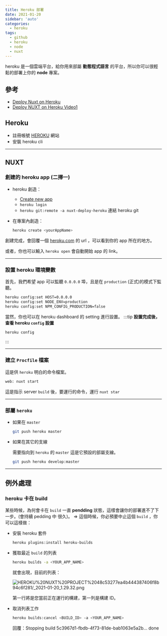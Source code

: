 ```yaml
---
title: Heroku 部署
date: 2021-01-20
sidebar: 'auto'
categories:
  - heroku
tags:
  - github
  - heroku
  - node
  - nuxt
---
```


heroku 是一個雲端平台，給你用來部屬 **動態程式語言** 的平台，所以你可以很輕鬆的部署上你的 **node** 專案。

## 參考

- [Deploy Nuxt on Heroku](https://nuxtjs.org/docs/2.x/deployment/heroku-deployment)
- [Deploy NUXT on Heroku Video1](https://www.youtube.com/watch?v=c4_xPM7zSAY)

## Heroku

- 註冊帳號 [HEROKU](https://dashboard.heroku.com/) 網站
- 安裝 heroku cli

---

## NUXT

### 創建的 **heroku** app (二擇一)

- heroku 創造：

  - [Create new app](https://dashboard.heroku.com/apps)
  - `heroku login`
  - `heroku git:remote -a nuxt-deploy-heroku` 連結 heroku git

- 在專案內創造：

  ```bash
  heroku create <yourAppName>
  ```

創建完成，會回覆一個 [heroku.com](http://heroku.com) 的 url ，可以看到你的 app 所在的地方。

或者，你也可以輸入 `heroku open` 會自動開始 app 的 link。

---

### 設置 heroku 環境變數

首先，我們希望 app 可以監聽 `0.0.0.0` 埠，且是在 `production` (正式)的模式下監聽。

```bash
heroku config:set HOST=0.0.0.0
heroku config:set NODE_ENV=production
heroku config:set NPM_CONFIG_PRODUCTION=false
```

當然，你也可以在 heroku dashboard 的 setting 進行設置。
:::tip
**設置完成後，查看 heroku `config` 設置**

```bash
heroku config
```

:::

---

### 建立 `Procfile` 檔案

這是供 `heroku` 明白的命令檔案。

```bash
web: nuxt start
```

這是指示 server `build` 後，要運行的命令，運行 `nuxt star`

---

### 部屬 `heroku`

- 如果在 `master`

  ```bash
  git push heroku master
  ```

- 如果在其它的支線

  需要指向到 `heroku` 的 `master` 這是它預設的部屬支線。

  ```bash
  git push heroku develop:master
  ```

---

## 例外處理

### heroku 卡在 build

某些時候，為何會卡在 `build` 一直 **pendding** 狀態，這樣會讓你的部署進不了下一步。(會持續 pedding 中 很久)。 ⇒ 這個時候，你必預要中止這個 `build` ，你可以這樣做：

- 安裝 heroku 套件

  ```bash
  heroku plugins:install heroku-builds
  ```

- 獲取最近 `build` 的列表

  ```bash
  heroku builds -a <YOUR_APP_NAME>
  ```

  就會出現，目前的列表：

  ![HEROKU%20NUXT%20PROJECT%2048c53277ea4b444387406f8b94c6f281/_2021-01-20_1.29.32.png](HEROKU%20NUXT%20PROJECT%2048c53277ea4b444387406f8b94c6f281/_2021-01-20_1.29.32.png)

  第一行將是您當前正在運行的構建，第一列是構建 ID。

- 取消列表工作

  ```bash
  heroku builds:cancel <BUILD_ID> -a <YOUR_APP_NAME>
  ```

  回覆：Stopping build 5c3967d1-fbdb-4f73-81de-bab1063e5a2b... done
